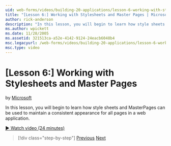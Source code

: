 ```yaml
---
uid: web-forms/videos/building-20-applications/lesson-6-working-with-stylesheets-and-master-pages
title: "[Lesson 6:] Working with Stylesheets and Master Pages | Microsoft Docs"
author: rick-anderson
description: "In this lesson, you will begin to learn how style sheets and MasterPages can be used to maintain a consistent appearance for all pages in a web application."
ms.author: wpickett
ms.date: 11/28/2005
ms.assetid: 321513ca-a52e-4142-9124-24eacb6048b4
msc.legacyurl: /web-forms/videos/building-20-applications/lesson-6-working-with-stylesheets-and-master-pages
msc.type: video
---
```

# [Lesson 6:] Working with Stylesheets and Master Pages

by [Microsoft](https://github.com/microsoft)

In this lesson, you will begin to learn how style sheets and MasterPages can be used to maintain a consistent appearance for all pages in a web application.

[&#9654; Watch video (24 minutes)](https://channel9.msdn.com/Blogs/ASP-NET-Site-Videos/lesson-6-working-with-stylesheets-and-master-pages)

> [!div class="step-by-step"]
> [Previous](lesson-5-debugging-and-tracing-your-website.md)
> [Next](lesson-7-databinding-to-user-interface-controls.md)

